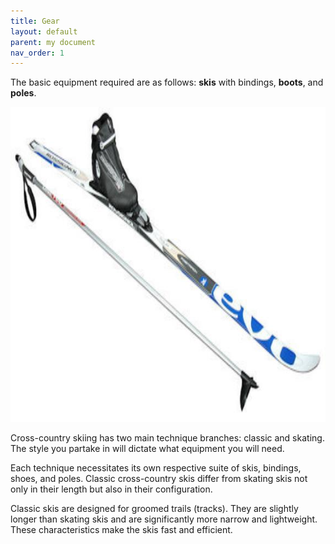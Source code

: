 ```yaml
---
title: Gear
layout: default
parent: my document
nav_order: 1
---
```


The basic equipment required are as follows: **skis** with bindings, **boots**, and **poles**.

![alt text](../images/skis_576x576-1.jpeg)

Cross-country skiing has two main technique branches: classic and skating. The style you partake in will dictate what equipment you will need.

 Each technique necessitates its own respective suite of skis, bindings, shoes, and poles. Classic cross-country skis differ from skating skis not only in their length but also in their configuration.

Classic skis are designed for groomed trails (tracks). They are slightly longer than skating skis and are significantly more narrow and lightweight. These characteristics make the skis fast and efficient.